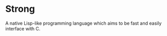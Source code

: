 # Strong
A native Lisp-like programming language which aims to be fast and easily interface with C.
